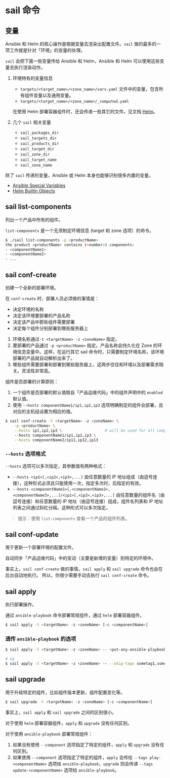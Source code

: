 # sail 命令

## 变量

Ansible 和 Helm 的核心操作是根据变量去渲染出配置文件。`sail` 做的最多的一项工作就是针对「环境」的变量的处理。

`sail` 会把下面一些变量传给 Ansible 和 Helm，Ansible 和 Helm 可以使用这些变量去执行渲染动作。

1. 环境特有的变量信息

    - `targets/<target_name>/<zone_name>/vars.yaml` 文件中的变量，包含所有组件变量以及通用变量。
    - `targets/<target_name>/<zone_name>/_computed.yaml`

    在使用 Helm 部署容器组件时，还会传递一些其它的文件。见文档 [Helm](./helm.md)。

2. 几个 `sail` 相关变量

    - `sail_packages_dir`
    - `sail_targets_dir`
    - `sail_products_dir`
    - `sail_target_dir`
    - `sail_zone_dir`
    - `sail_target_name`
    - `sail_zone_name`

除了 `sail` 传递的变量，Ansible 或 Helm 本身也能够识别很多内置的变量。

- [Ansible Special Variables](https://docs.ansible.com/ansible/latest/reference_appendices/special_variables.html)
- [Helm Builtin Objects](https://helm.sh/docs/chart_template_guide/builtin_objects/)

## sail list-components

列出一个产品中所有的组件。

`list-components` 是一个无须制定环境信息 (target 和 zone 选项）的命令。

```bash
$ ./sail list-components -p <productName>
the product <productName> contains (<number>) components:
- <componentName1>
- <componentName2>
- ...
```

## sail conf-create

创建一个全新的部署环境。

在 `conf-create` 时，部署人员必须做的事情是：

- 决定环境的名称
- 决定该环境要部署的产品名称
- 决定该产品中那些组件需要部署
- 决定每个组件分别部署到哪些服务器上

1. 环境名称通过`-t <targetName> -z <zoneName>` 指定。
2. 要部署的产品通过 `-p <productName>` 指定。产品名称会持久化在 Zone 的环境信息变量中。这样，在运行其它 sail 命令时，只需要制定环境名称，该环境部署的产品就自动解析出来了。
3. 哪些组件需要部署和部署到哪些服务器上，这两步往往和环境以及部署需求相关。灵活性非常高。

组件是否部署的计算原则：

1. 一个组件是否部署的默认值取自「产品运维代码」中的组件声明中的 `enabled` 默认值。
2. 使用 `--hosts componentName1/ip1,ip2,ip3` 选项明确制定的组件会部署，且对应的主机组设置为相应的值。

```bash
$ sail conf-create -t <targetName> -z <zoneName> \
    -p <productName> \
    --hosts ip1,ip2,ip3 \                   # will be used for all components which are not explicityly specified by --hosts options
    --hosts componentName1/ip1,ip2,ip3 \
    --hosts componentName2/ip11,ip12,ip13
```

### `--hosts` 选项格式

`--hosts` 选项可以多次指定，其参数值有两种格式：

- `--hosts <ip1>[,<ip2>,<ip3>,...]` 由任意数量的 IP 地址组成（由逗号连接），这种形式必须且只能使用一次，指定多次时，后指定的有效。
- `--hosts <componentName1>[,<componentName2>,<componentName3>,...]/<ip1>[,<ip2>,<ip3>,...]` 由任意数量的组件名（由逗号连接）和任意数量的 IP 地址（由逗号连接）组成，组件名列表和 IP 地址列表之间通过斜杠分隔。这种形式可以多次指定。

> 提示：使用 `list-components` 查看一个产品的组件列表。

## sail conf-update

用于更新一个部署环境的配置文件。

自动同步「产品运维代码」中的变动（主要是新增的变量）到特定的环境中。

事实上，`sail conf-create` 做的事情，`sail apply` 和 `sail upgrade` 命令也会在后台自动地执行。
所以，你很少需要手动去执行 `sail conf-create` 命令。

## sail apply

执行部署操作。

通过 `ansible-playbook` 命令部署常规组件，通过 `helm` 部署容器组件。

```bash
$ sail apply -t <targetName> -z <zoneName> [-c <componentName>]
```

### 透传 `ansible-playbook` 的选项

```bash
$ sail apply -t <targetName> -z <zoneName> -- <put-any-ansible-playbook-options-here>

# eg
$ sail apply -t <targetName> -z <zoneName> -- --skip-tags sometag1,sometag2
```

## sail upgrade

用于升级特定的组件，比如组件版本更新，组件配置变化等。

```bash
$ sail upgrade -t <targetName> -z <zoneName> [-c <componentName>]
```

事实上，`sail apply` 和 `sail upgrade` 之间的区别很小。

对于使用 `helm` 部署容器组件，`apply` 和 `upgrade` 没有任何区别。

对于使用 `ansible-playbook` 部署常规组件：

1. 如果没有使用 `--component` 选项指定了特定的组件，`apply` 和 `upgrade` 没有任何区别。
2. 如果使用 `--component` 选项指定了特定的组件，`apply` 会传给  `--tags play-<componentName>` 选项给 `ansible-playbook`，`upgrade` 则会传递 `--tags update-<componentName>` 选项给 `ansible-playbook`。
